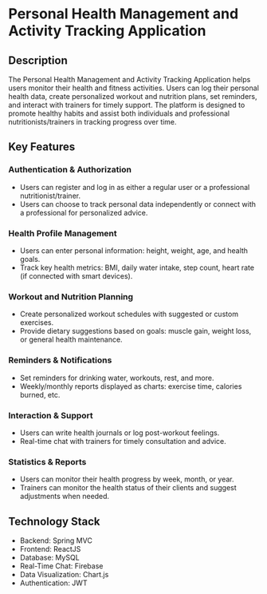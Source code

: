 # Personal Health Management and Activity Tracking Application

## Description

The Personal Health Management and Activity Tracking Application helps users monitor their health and fitness activities. Users can log their personal health data, create personalized workout and nutrition plans, set reminders, and interact with trainers for timely support. The platform is designed to promote healthy habits and assist both individuals and professional nutritionists/trainers in tracking progress over time.

## Key Features

### Authentication & Authorization
- Users can register and log in as either a regular user or a professional nutritionist/trainer.
- Users can choose to track personal data independently or connect with a professional for personalized advice.

### Health Profile Management
- Users can enter personal information: height, weight, age, and health goals.
- Track key health metrics: BMI, daily water intake, step count, heart rate (if connected with smart devices).

### Workout and Nutrition Planning
- Create personalized workout schedules with suggested or custom exercises.
- Provide dietary suggestions based on goals: muscle gain, weight loss, or general health maintenance.

### Reminders & Notifications
- Set reminders for drinking water, workouts, rest, and more.
- Weekly/monthly reports displayed as charts: exercise time, calories burned, etc.

### Interaction & Support
- Users can write health journals or log post-workout feelings.
- Real-time chat with trainers for timely consultation and advice.

### Statistics & Reports
- Users can monitor their health progress by week, month, or year.
- Trainers can monitor the health status of their clients and suggest adjustments when needed.

## Technology Stack

- Backend: Spring MVC
- Frontend: ReactJS
- Database: MySQL
- Real-Time Chat: Firebase
- Data Visualization: Chart.js
- Authentication: JWT

